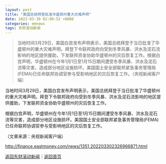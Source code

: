 ```yaml
---
layout: post
title: "美国总统拜登批准华盛顿州重大灾难声明"
date: 2022-03-30 02:09:52 +0800
categories: emnews
tags: 东财滚动新闻
---
```

> 当地时间3月29日，美国白宫发布声明表示，美国总统拜登于当日批准了华盛顿州的重大灾难声明。拜登下令联邦政府向受到冬季风暴、洪水及泥石流影响的地区提供援助，下发联邦资金协助华盛顿州的灾后恢复工作。根据白宫声明，华盛顿州在今年1月1日至1月15日期间遭受冬季风暴、洪水及泥石流等灾害，造成部分地区设施损坏。美国国土安全部联邦紧急事务管理局(FEMA)已任命联邦协调官参与受影响地区的灾后恢复工作。（央视新闻客户端）

<p>当地时间3月29日，美国白宫发布声明表示，美国总统拜登于当日批准了华盛顿州的重大灾难声明。拜登下令联邦政府向受到冬季风暴、洪水及泥石流影响的地区提供援助，下发联邦资金协助华盛顿州的灾后恢复工作。</p>
 <p>根据白宫声明，华盛顿州在今年1月1日至1月15日期间遭受冬季风暴、洪水及泥石流等灾害，造成部分地区设施损坏。美国国土安全部联邦紧急事务管理局(FEMA)已任命联邦协调官参与受影响地区的灾后恢复工作。 </p><p class="em_media">（文章来源：央视新闻客户端）</p>

<http://finance.eastmoney.com/news/1351,202203302326966871.html>

[返回东财滚动新闻](//finews.withounder.com/emnews/)｜[返回首页](//finews.withounder.com/)
